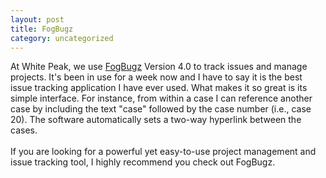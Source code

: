 ```yaml
---
layout: post
title: FogBugz
category: uncategorized
---
```


At White Peak, we use <a href="http://www.fogcreek.com/FogBUGZ/">FogBugz</a> Version 4.0 to track issues and manage projects.  It's been in use for a week now and I have to say it is the best issue tracking application I have ever used.  What makes it so great is its simple interface.  For instance, from within a case I can reference another case by including the text "case" followed by the case number (i.e., case 20).  The software automatically sets a two-way hyperlink between the cases.<br /><br />If you are looking for a powerful yet easy-to-use project management and issue tracking tool, I highly recommend you check out FogBugz.
